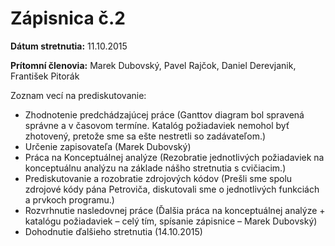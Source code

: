 # Zápisnica č.2 

**Dátum stretnutia:** 11.10.2015

**Prítomní členovia:** Marek Dubovský, Pavel Rajčok, Daniel Derevjanik, František Pitorák

Zoznam vecí na prediskutovanie:

- Zhodnotenie predchádzajúcej práce (Ganttov diagram bol spravená správne a v časovom termíne. Katalóg požiadaviek nemohol byť zhotovený, pretože sme sa ešte nestretli so zadávateľom.)
- Určenie zapisovateľa (Marek Dubovský)
- Práca na Konceptuálnej analýze (Rezobratie jednotlivých požiadaviek na konceptuálnu analýzu na základe nášho stretnutia s cvičiacim.)
- Prediskutovanie a rozobratie zdrojových kódov (Prešli sme spolu zdrojové kódy pána Petroviča, diskutovali sme o jednotlivých funkciách a prvkoch programu.)
- Rozvrhnutie nasledovnej práce (Ďalšia práca na konceptuálnej analýze + katalógu požiadaviek – celý tím, spísanie zápisnice – Marek Dubovský)
- Dohodnutie ďalšieho stretnutia (14.10.2015)